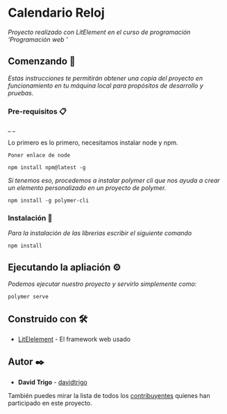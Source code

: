 # Calendario Reloj

_Proyecto realizado con LitElement en el curso de programación 'Programación web '_

## Comenzando 🚀

_Estas instrucciones te permitirán obtener una copia del proyecto en funcionamiento en tu máquina local para propósitos de desarrollo y pruebas._

### Pre-requisitos 📋

_ _

Lo primero es lo primero, necesitamos instalar node y npm.

```
Poner enlace de node
```

```
npm install npm@latest -g
```



_Si tenemos eso, procedemos a instalar polymer cli que nos ayuda a crear un elemento personalizado en un proyecto de polymer._

```
npm install -g polymer-cli
```

### Instalación 🔧


_Para la instalación de las librerias escribir el siguiente comando_

```
npm install
```


## Ejecutando la apliación ⚙️


_Podemos ejecutar nuestro proyecto y servirlo simplemente como:_

```
polymer serve
```

## Construido con 🛠️

* [LitElelement](https://lit-element.polymer-project.org/) - El framework web usado


## Autor ✒️

* **David Trigo** - [davidtrigo](https://github.com/davidtrigo)


También puedes mirar la lista de todos los [contribuyentes](https://github.com/your/project/contributors) quíenes han participado en este proyecto. 